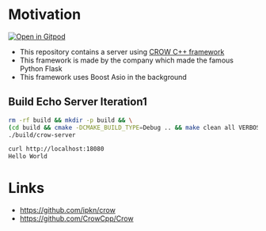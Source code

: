 
# Motivation

<a href="https://gitpod.io/#https://github.com/wahabshah/crow-cpp" rel="nofollow noopener noreferrer" target="_blank" class="after:hidden"><img src="https://gitpod.io/button/open-in-gitpod.svg" alt="Open in Gitpod"></a>

* This repository contains a server using [CROW C++ framework](https://crowcpp.org/)
* This framework is made by the company which made the famous Python Flask
* This framework uses Boost Asio in the background

## Build Echo Server Iteration1
```sh
rm -rf build && mkdir -p build && \
(cd build && cmake -DCMAKE_BUILD_TYPE=Debug .. && make clean all VERBOSE=1) && \
./build/crow-server
```

```sh
curl http://localhost:18080
Hello World
```

# Links

* https://github.com/ipkn/crow
* https://github.com/CrowCpp/Crow